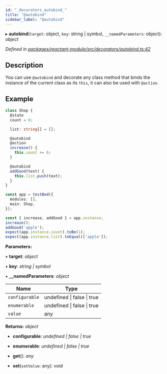 ```yaml
---
id: "_decorators_autobind_"
title: "@autobind"
sidebar_label: "@autobind"
---
```


▸ **autobind**(`target`: object, `key`: string | symbol, `__namedParameters`: object): *object*

*Defined in [packages/reactant-module/src/decorators/autobind.ts:42](https://github.com/unadlib/reactant/blob/950d72fe/packages/reactant-module/src/decorators/autobind.ts#L42)*

## Description

You can use `@autobind` and decorate any class method that binds the instance of the current class as its `this`,
it can also be used with `@action`.

## Example

```ts
class Shop {
  @state
  count = 0;

  list: string[] = [];

  @autobind
  @action
  increase() {
    this.count += 0;
  }

  @autobind
  addGood(text) {
    this.list.push(text);
  }
}

const app = testBed({
  modules: [],
  main: Shop,
});

const { increase, addGood } = app.instance;
increase();
addGood('apple');
expect(app.instance.count).toBe(1);
expect(app.instance.list).toEqual(['apple']);
```

**Parameters:**

▪ **target**: *object*

▪ **key**: *string | symbol*

▪ **__namedParameters**: *object*

Name | Type |
------ | ------ |
`configurable` | undefined &#124; false &#124; true |
`enumerable` | undefined &#124; false &#124; true |
`value` | any |

**Returns:** *object*

* **configurable**: *undefined | false | true*

* **enumerable**: *undefined | false | true*

* **get**(): *any*

* **set**(`setValue`: any): *void*
